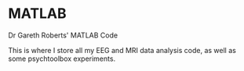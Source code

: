 # MATLAB
Dr Gareth Roberts' MATLAB Code

This is where I store all my EEG and MRI data analysis code, as well as some psychtoolbox experiments.
